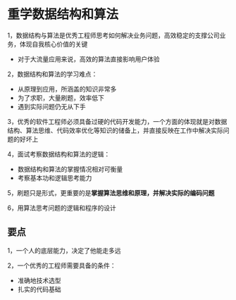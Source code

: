 # 重学数据结构和算法

1，数据结构与算法是优秀工程师思考如何解决业务问题，高效稳定的支撑公司业务，体现自我核心价值的关键

- 对于大流量应用来说，高效的算法直接影响用户体验

2，数据结构和算法的学习难点：

- 从原理到应用，所涵盖的知识非常多
- 为了求职，大量刷题，效率低下
- 遇到实际问题仍无从下手

3，优秀的软件工程师必须具备过硬的代码开发能力，一个方面的体现就是对数据结构、算法思维、代码效率优化等知识的储备上，并直接反映在工作中解决实际问题的好坏上

4，面试考察数据结构和算法的逻辑：

- 数据结构和算法的掌握情况相对可衡量
- 考察基本功和逻辑思考能力

5，刷题只是形式，更重要的是**掌握算法思维和原理，并解决实际的编码问题**

6，用算法思考问题的逻辑和程序的设计

## 要点

1，一个人的底层能力，决定了他能走多远

2，一个优秀的工程师需要具备的条件：

- 准确地技术选型
- 扎实的代码基础

